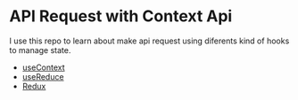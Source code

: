 # API Request with Context Api

I use this repo to learn about make api request using diferents kind of hooks to manage state.

- [useContext](https://github.com/corozb/api-estados/tree/feature/context-api)
- [useReduce](https://github.com/corozb/api-estados/tree/feature/use-reducer)
- [Redux](https://github.com/corozb/api-estados/tree/feature/redux)
